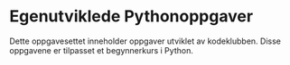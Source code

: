 Egenutviklede Pythonoppgaver
========

Dette oppgavesettet inneholder oppgaver utviklet av kodeklubben. Disse
oppgavene er tilpasset et begynnerkurs i Python.
